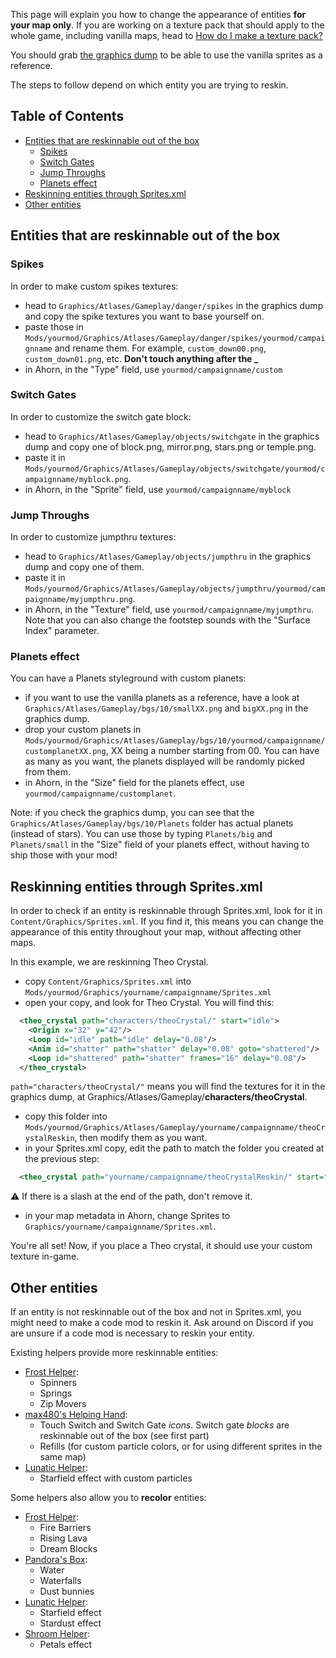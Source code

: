 This page will explain you how to change the appearance of entities **for your map only**. If you are working on a texture pack that should apply to the whole game, including vanilla maps, head to [How do I make a texture pack?](https://github.com/EverestAPI/Resources/wiki/How-do-I-make-a-texture-pack%3F)

You should grab [the graphics dump](https://drive.google.com/open?id=1ITwCI2uJ7YflAG0OwBR4uOUEJBjwTCet) to be able to use the vanilla sprites as a reference.

The steps to follow depend on which entity you are trying to reskin.

## Table of Contents

* [Entities that are reskinnable out of the box](#entities-that-are-reskinnable-out-of-the-box)
  * [Spikes](#spikes)
  * [Switch Gates](#switch-gates)
  * [Jump Throughs](#jump-throughs)
  * [Planets effect](#planets-effect)
* [Reskinning entities through Sprites.xml](#reskinning-entities-through-spritesxml)
* [Other entities](#other-entities)

## Entities that are reskinnable out of the box

### Spikes

In order to make custom spikes textures:
- head to `Graphics/Atlases/Gameplay/danger/spikes` in the graphics dump and copy the spike textures you want to base yourself on.
- paste those in `Mods/yourmod/Graphics/Atlases/Gameplay/danger/spikes/yourmod/campaignname` and rename them. For example, `custom_down00.png`, `custom_down01.png`, etc. **Don't touch anything after the _**
- in Ahorn, in the "Type" field, use `yourmod/campaignname/custom`

### Switch Gates

In order to customize the switch gate block:
- head to `Graphics/Atlases/Gameplay/objects/switchgate` in the graphics dump and copy one of block.png, mirror.png, stars.png or temple.png.
- paste it in `Mods/yourmod/Graphics/Atlases/Gameplay/objects/switchgate/yourmod/campaignname/myblock.png`.
- in Ahorn, in the "Sprite" field, use `yourmod/campaignname/myblock`

### Jump Throughs

In order to customize jumpthru textures:
- head to `Graphics/Atlases/Gameplay/objects/jumpthru` in the graphics dump and copy one of them.
- paste it in `Mods/yourmod/Graphics/Atlases/Gameplay/objects/jumpthru/yourmod/campaignname/myjumpthru.png`.
- in Ahorn, in the "Texture" field, use `yourmod/campaignname/myjumpthru`. Note that you can also change the footstep sounds with the "Surface Index" parameter.

### Planets effect

You can have a Planets styleground with custom planets:
- if you want to use the vanilla planets as a reference, have a look at `Graphics/Atlases/Gameplay/bgs/10/smallXX.png` and `bigXX.png` in the graphics dump. 
- drop your custom planets in `Mods/yourmod/Graphics/Atlases/Gameplay/bgs/10/yourmod/campaignname/customplanetXX.png`, XX being a number starting from 00. You can have as many as you want, the planets displayed will be randomly picked from them.
- in Ahorn, in the "Size" field for the planets effect, use `yourmod/campaignname/customplanet`.

Note: if you check the graphics dump, you can see that the `Graphics/Atlases/Gameplay/bgs/10/Planets` folder has actual planets (instead of stars). You can use those by typing `Planets/big` and `Planets/small` in the "Size" field of your planets effect, without having to ship those with your mod!

## Reskinning entities through Sprites.xml

In order to check if an entity is reskinnable through Sprites.xml, look for it in `Content/Graphics/Sprites.xml`. If you find it, this means you can change the appearance of this entity throughout your map, without affecting other maps.

In this example, we are reskinning Theo Crystal.

- copy `Content/Graphics/Sprites.xml` into `Mods/yourmod/Graphics/yourname/campaignname/Sprites.xml`
- open your copy, and look for Theo Crystal. You will find this:
```xml
  <theo_crystal path="characters/theoCrystal/" start="idle">
    <Origin x="32" y="42"/>
    <Loop id="idle" path="idle" delay="0.08"/>
    <Anim id="shatter" path="shatter" delay="0.08" goto="shattered"/>
    <Loop id="shattered" path="shatter" frames="16" delay="0.08"/>
  </theo_crystal>
```
`path="characters/theoCrystal/"` means you will find the textures for it in the graphics dump, at Graphics/Atlases/Gameplay/**characters/theoCrystal**.
- copy this folder into `Mods/yourmod/Graphics/Atlases/Gameplay/yourname/campaignname/theoCrystalReskin`, then modify them as you want.
- in your Sprites.xml copy, edit the path to match the folder you created at the previous step:
```xml
  <theo_crystal path="yourname/campaignname/theoCrystalReskin/" start="idle">
```
:warning: If there is a slash at the end of the path, don't remove it.
- in your map metadata in Ahorn, change Sprites to `Graphics/yourname/campaignname/Sprites.xml`.

You're all set! Now, if you place a Theo crystal, it should use your custom texture in-game.

## Other entities

If an entity is not reskinnable out of the box and not in Sprites.xml, you might need to make a code mod to reskin it. Ask around on Discord if you are unsure if a code mod is necessary to reskin your entity.

Existing helpers provide more reskinnable entities:
- [Frost Helper](https://gamebanana.com/gamefiles/9201):
  - Spinners
  - Springs
  - Zip Movers
- [max480's Helping Hand](https://gamebanana.com/gamefiles/11423):
  - Touch Switch and Switch Gate _icons_. Switch gate _blocks_ are reskinnable out of the box (see first part)
  - Refills (for custom particle colors, or for using different sprites in the same map)
- [Lunatic Helper](https://gamebanana.com/gamefiles/11682):
  - Starfield effect with custom particles

Some helpers also allow you to **recolor** entities:
- [Frost Helper](https://gamebanana.com/gamefiles/9201):
  - Fire Barriers
  - Rising Lava
  - Dream Blocks
- [Pandora's Box](https://gamebanana.com/gamefiles/9518):
  - Water
  - Waterfalls
  - Dust bunnies
- [Lunatic Helper](https://gamebanana.com/gamefiles/11682):
  - Starfield effect
  - Stardust effect
- [Shroom Helper](https://gamebanana.com/gamefiles/11588):
  - Petals effect